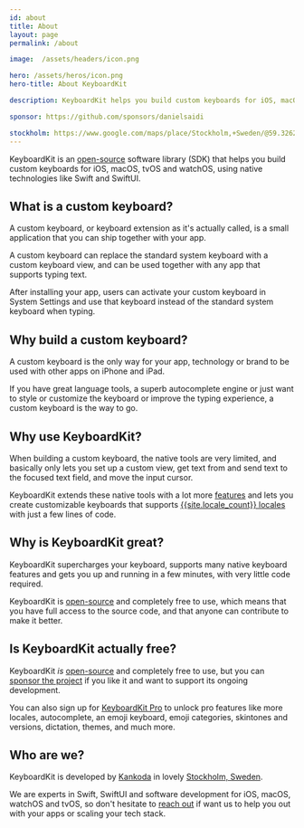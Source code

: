 ```yaml
---
id: about
title: About
layout: page
permalink: /about

image:  /assets/headers/icon.png

hero: /assets/heros/icon.png
hero-title: About KeyboardKit

description: KeyboardKit helps you build custom keyboards for iOS, macOS, tvOS and watchOS, using native technologies like Swift and SwiftUI.

sponsor: https://github.com/sponsors/danielsaidi

stockholm: https://www.google.com/maps/place/Stockholm,+Sweden/@59.3262131,17.8172499,11z/data=!3m1!4b1!4m6!3m5!1s0x465f763119640bcb:0xa80d27d3679d7766!8m2!3d59.3293235!4d18.0685808!16zL20vMDZteHM
---
```


KeyboardKit is an [open-source](/open-source) software library (SDK) that helps you build custom keyboards for iOS, macOS, tvOS and watchOS, using native technologies like Swift and SwiftUI.


## What is a custom keyboard?

A custom keyboard, or keyboard extension as it's actually called, is a small application that you can ship together with your app.

A custom keyboard can replace the standard system keyboard with a custom keyboard view, and can be used together with any app that supports typing text.

After installing your app, users can activate your custom keyboard in System Settings and use that keyboard instead of the standard system keyboard when typing.


## Why build a custom keyboard?

A custom keyboard is the only way for your app, technology or brand to be used with other apps on iPhone and iPad.

If you have great language tools, a superb autocomplete engine or just want to style or customize the keyboard or improve the typing experience, a custom keyboard is the way to go.


## Why use KeyboardKit?

When building a custom keyboard, the native tools are very limited, and basically only lets you set up a custom view, get text from and send text to the focused text field, and move the input cursor.

KeyboardKit extends these native tools with a lot more [features](/features) and lets you create customizable keyboards that supports [{{site.locale_count}} locales](/features/locales) with just a few lines of code.


## Why is KeyboardKit great?

KeyboardKit supercharges your keyboard, supports many native keyboard features and gets you up and running in a few minutes, with very little code required. 

KeyboardKit is [open-source](/open-source) and completely free to use, which means that you have full access to the source code, and that anyone can contribute to make it better.


## Is KeyboardKit actually free?

KeyboardKit *is* [open-source](/open-source) and completely free to use, but you can [sponsor the project]({{page.sponsor}}) if you like it and want to support its ongoing development.

You can also sign up for [KeyboardKit Pro](/pro) to unlock pro features like more locales, autocomplete, an emoji keyboard, emoji categories, skintones and versions, dictation, themes, and much more.


## Who are we?

KeyboardKit is developed by [Kankoda](https://kankoda.com) in lovely [Stockholm, Sweden]({{page.stockholm}}). 

We are experts in Swift, SwiftUI and software development for iOS, macOS, watchOS and tvOS, so don't hesitate to [reach out](mailto:{{site.email}}) if want us to help you out with your apps or scaling your tech stack.